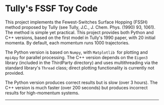 # Tully's FSSF Toy Code


This project implements the Fewest-Switches Surface Hopping (FSSH) method proposed by Tully (see Tully, J.C., J. Chem. Phys. (1990) 93, 1061). The method is simple yet practical. This project provides both Python and C++ versions, based on the first model in Tully's 1990 paper, with 20 initial momenta. By default, each momentum runs 1000 trajectories.

The Python version is based on `Numpy`, with `Matplotlib `for plotting and `mpi4py` for parallel processing. The C++ version depends on the `Eigen3 `library (included in the ThirdParty directory) and uses multithreading via the standard library's `Thread` class; direct plotting functionality is currently not provided.

The Python version produces correct results but is slow (over 3 hours). The C++ version is much faster (over 200 seconds) but produces incorrect results for high-momentum systems.

---
